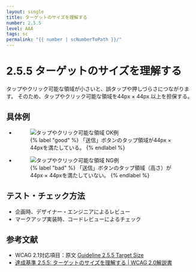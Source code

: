 ```yaml
---
layout: single
title: ターゲットのサイズを理解する
number: 2.5.5
level: AAA
tags: sc
permalink: "{{ number | scNumberToPath }}/"
---
```


# 2.5.5 ターゲットのサイズを理解する
タップやクリック可能な領域が小さいと、誤タップや押しづらさにつながります。
そのため、タップやクリック可能な領域を44px × 44px 以上を担保する。

## 具体例
<ul class="Figurelist">
<li>
<figure>
<img src="{{ site.dir }}/img/2/5/5/2.5.5_ok.jpg" alt="タップやクリック可能な領域 OK例" />
<figcaption>
{% label "good" %}
「送信」ボタンのタップ領域が44px × 44pxを満たしている。
{% endlabel %}
</figcaption>
</figure>
</li>
<li>
<figure>
<img src="{{ site.dir }}/img/2/5/5/2.5.5_ng.jpg" alt="タップやクリック可能な領域 NG例" />
<figcaption>
{% label "bad" %}
「送信」ボタンのタップ領域（高さ）が44px × 44pxを満たしていない。
{% endlabel %}
</figcaption>
</figure>
</li>
</ul>

## テスト・チェック方法
- 企画時、デザイナー・エンジニアによるレビュー
- マークアップ実装時、コードレビューによるチェック

## 参考文献
- WCAG 2.1対応項目：原文 [Guideline 2.5.5 Target Size](https://www.w3.org/WAI/WCAG21/Understanding/target-size)
- [達成基準 2.5.5: ターゲットのサイズを理解する | WCAG 2.0解説書](https://waic.jp/docs/WCAG21/Understanding/target-size.html)
